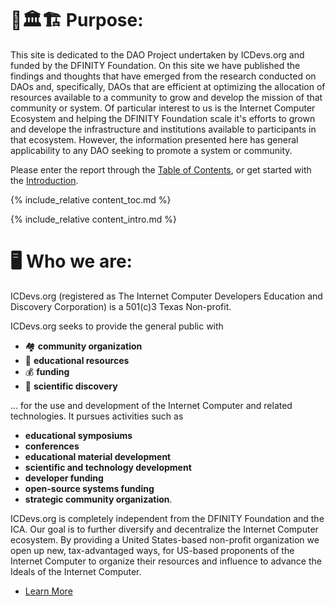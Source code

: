 # 👥🏛🏗  Purpose:

This site is dedicated to the DAO Project undertaken by ICDevs.org and funded by the DFINITY Foundation. On this site we have published the findings and thoughts that have emerged from the research conducted on DAOs and, specifically, DAOs that are efficient at optimizing the allocation of resources available to a community to grow and develop the mission of that community or system.  Of particular interest to us is the Internet Computer Ecosystem and helping the DFINITY Foundation scale it's efforts to grown and develope the infrastructure and institutions available to participants in that ecosystem. However, the information presented here has general applicability to any DAO seeking to promote a system or community.

Please enter the report through the [Table of Contents](toc.html), or get started with the [Introduction](intro.html).

{% include_relative content_toc.md %}

{% include_relative content_intro.md %}

# 🖥️  Who we are:

ICDevs.org (registered as The Internet Computer Developers Education and Discovery Corporation) is a 501(c)3 Texas Non-profit.

ICDevs.org seeks to provide the general public with
* 🏘️  **community organization**
* 📖  **educational resources**
* 💰 **funding**
* 🔬 **scientific discovery**

... for the use and development of the Internet Computer and related technologies. It pursues activities such as

* **educational symposiums**
* **conferences**
* **educational material development**
* **scientific and technology development**
* **developer funding**
* **open-source systems funding**
* **strategic community organization**.

ICDevs.org is completely independent from the DFINITY Foundation and the ICA. Our goal is to further diversify and decentralize the Internet Computer ecosystem. By providing a United States-based non-profit organization we open up new, tax-advantaged ways, for US-based proponents of the Internet Computer to organize their resources and influence to advance the Ideals of the Internet Computer.

* [Learn More](https://icdevs.org)

